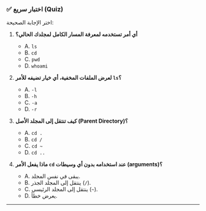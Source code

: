 ### ✅ اختبار سريع (Quiz)
اختر الإجابة الصحيحة:

1.  **أي أمر تستخدمه لمعرفة المسار الكامل لمجلدك الحالي؟**
    * A. `ls`
    * B. `cd`
    * C. `pwd`
    * D. `whoami`

2.  **لعرض الملفات المخفية، أي خيار تضيفه للأمر `ls`؟**
    * A. `-l`
    * B. `-h`
    * C. `-a`
    * D. `-r`

3.  **كيف تنتقل إلى المجلد الأصل (Parent Directory)؟**
    * A. `cd .`
    * B. `cd /`
    * C. `cd ~`
    * D. `cd ..`

4.  **ماذا يفعل الأمر `cd` عند استخدامه بدون أي وسيطات (arguments)؟**
    * A. يبقى في نفس المجلد.
    * B. ينتقل إلى المجلد الجذر (`/`).
    * C. ينتقل إلى المجلد الرئيسي (`~`).
    * D. يعرض خطأ.

---